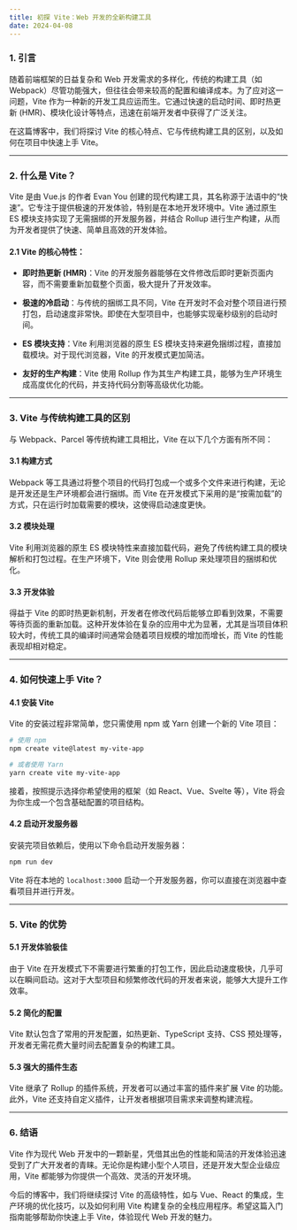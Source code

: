 ```yaml
---
title: 初探 Vite：Web 开发的全新构建工具
date: 2024-04-08
---
```



### 1. 引言
随着前端框架的日益复杂和 Web 开发需求的多样化，传统的构建工具（如 Webpack）尽管功能强大，但往往会带来较高的配置和编译成本。为了应对这一问题，Vite 作为一种新的开发工具应运而生。它通过快速的启动时间、即时热更新 (HMR)、模块化设计等特点，迅速在前端开发者中获得了广泛关注。

在这篇博客中，我们将探讨 Vite 的核心特点、它与传统构建工具的区别，以及如何在项目中快速上手 Vite。

---

### 2. 什么是 Vite？

Vite 是由 Vue.js 的作者 Evan You 创建的现代构建工具，其名称源于法语中的“快速”。它专注于提供极速的开发体验，特别是在本地开发环境中。Vite 通过原生 ES 模块支持实现了无需捆绑的开发服务器，并结合 Rollup 进行生产构建，从而为开发者提供了快速、简单且高效的开发体验。

#### 2.1 Vite 的核心特性：

- **即时热更新 (HMR)**：Vite 的开发服务器能够在文件修改后即时更新页面内容，而不需要重新加载整个页面，极大提升了开发效率。
  
- **极速的冷启动**：与传统的捆绑工具不同，Vite 在开发时不会对整个项目进行预打包，启动速度非常快。即使在大型项目中，也能够实现毫秒级别的启动时间。

- **ES 模块支持**：Vite 利用浏览器的原生 ES 模块支持来避免捆绑过程，直接加载模块。对于现代浏览器，Vite 的开发模式更加简洁。

- **友好的生产构建**：Vite 使用 Rollup 作为其生产构建工具，能够为生产环境生成高度优化的代码，并支持代码分割等高级优化功能。

---

### 3. Vite 与传统构建工具的区别

与 Webpack、Parcel 等传统构建工具相比，Vite 在以下几个方面有所不同：

#### 3.1 构建方式
Webpack 等工具通过将整个项目的代码打包成一个或多个文件来进行构建，无论是开发还是生产环境都会进行捆绑。而 Vite 在开发模式下采用的是“按需加载”的方式，只在运行时加载需要的模块，这使得启动速度更快。

#### 3.2 模块处理
Vite 利用浏览器的原生 ES 模块特性来直接加载代码，避免了传统构建工具的模块解析和打包过程。在生产环境下，Vite 则会使用 Rollup 来处理项目的捆绑和优化。

#### 3.3 开发体验
得益于 Vite 的即时热更新机制，开发者在修改代码后能够立即看到效果，不需要等待页面的重新加载。这种开发体验在复杂的应用中尤为显著，尤其是当项目体积较大时，传统工具的编译时间通常会随着项目规模的增加而增长，而 Vite 的性能表现却相对稳定。

---

### 4. 如何快速上手 Vite？

#### 4.1 安装 Vite

Vite 的安装过程非常简单，您只需使用 npm 或 Yarn 创建一个新的 Vite 项目：
```bash
# 使用 npm
npm create vite@latest my-vite-app

# 或者使用 Yarn
yarn create vite my-vite-app
```

接着，按照提示选择你希望使用的框架（如 React、Vue、Svelte 等），Vite 将会为你生成一个包含基础配置的项目结构。

#### 4.2 启动开发服务器

安装完项目依赖后，使用以下命令启动开发服务器：
```bash
npm run dev
```

Vite 将在本地的 `localhost:3000` 启动一个开发服务器，你可以直接在浏览器中查看项目并进行开发。

---

### 5. Vite 的优势

#### 5.1 开发体验极佳
由于 Vite 在开发模式下不需要进行繁重的打包工作，因此启动速度极快，几乎可以在瞬间启动。这对于大型项目和频繁修改代码的开发者来说，能够大大提升工作效率。

#### 5.2 简化的配置
Vite 默认包含了常用的开发配置，如热更新、TypeScript 支持、CSS 预处理等，开发者无需花费大量时间去配置复杂的构建工具。

#### 5.3 强大的插件生态
Vite 继承了 Rollup 的插件系统，开发者可以通过丰富的插件来扩展 Vite 的功能。此外，Vite 还支持自定义插件，让开发者根据项目需求来调整构建流程。

---

### 6. 结语

Vite 作为现代 Web 开发中的一颗新星，凭借其出色的性能和简洁的开发体验迅速受到了广大开发者的青睐。无论你是构建小型个人项目，还是开发大型企业级应用，Vite 都能够为你提供一个高效、灵活的开发环境。

今后的博客中，我们将继续探讨 Vite 的高级特性，如与 Vue、React 的集成，生产环境的优化技巧，以及如何利用 Vite 构建复杂的全栈应用程序。希望这篇入门指南能够帮助你快速上手 Vite，体验现代 Web 开发的魅力。